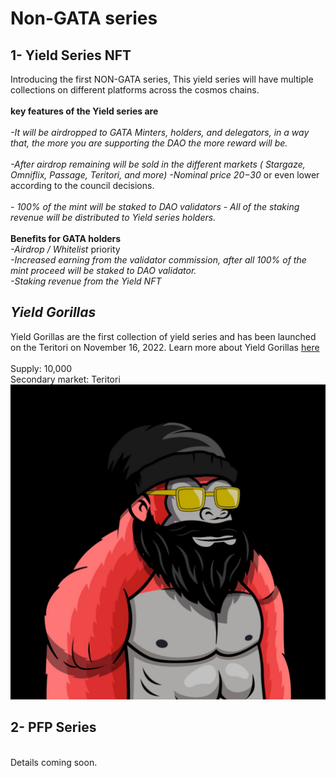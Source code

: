 # Non-GATA series

## 1- Yield Series NFT

Introducing the first NON-GATA series, This yield series will have multiple collections on different platforms across the cosmos chains. \
\
&#x20;**key features of the Yield series are** \
\
_-It will be airdropped to GATA Minters, holders, and delegators, in a way that, the more you are supporting the DAO the more reward will be._\
\
_-After airdrop remaining will be sold in the different markets ( Stargaze, Omniflix, Passage, Teritori, and more)_ _-Nominal price 20$-30$_ or even lower according to the council decisions. \
\
_- 100% of the mint will be staked to DAO validators_ _- All of the staking revenue will be distributed to Yield series holders._ \
\
**Benefits for GATA holders** \
_-Airdrop / Whitelist_ priority \
_-Increased earning from the validator commission, after all 100% of the mint proceed will be staked to DAO validator._ \
_-Staking revenue from the Yield NFT_

## _Yield Gorillas_

Yield Gorillas are the first collection of yield series and has been launched on the Teritori on November 16, 2022. Learn more about Yield Gorillas [here ](./#yield-gorillas)\
\
Supply: 10,000\
Secondary market: Teritori \
![](<../../../../.gitbook/assets/image (16).png>)

## 2- PFP Series

\
&#x20;Details coming soon.&#x20;
